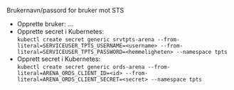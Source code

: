 Brukernavn/passord for bruker mot STS

* Opprette bruker:
  ...
* Opprette secret i Kubernetes:   
  `kubectl create secret generic srvtpts-arena --from-literal=SERVICEUSER_TPTS_USERNAME=<username>
  --from-literal=SERVICEUSER_TPTS_PASSWORD=<hemmeligheten> --namespace tpts`
* Opprett secret i Kubernetes:    
  `kubectl create secret generic ords-arena --from-literal=ARENA_ORDS_CLIENT_ID=<id> --from-literal=ARENA_ORDS_CLIENT_SECRET=<secret> --namespace tpts`
